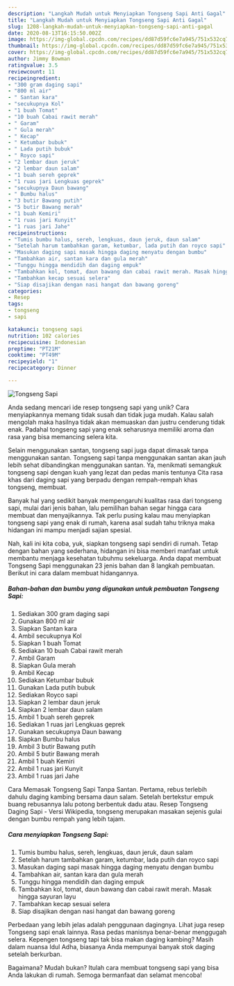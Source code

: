 ```yaml
---
description: "Langkah Mudah untuk Menyiapkan Tongseng Sapi Anti Gagal"
title: "Langkah Mudah untuk Menyiapkan Tongseng Sapi Anti Gagal"
slug: 1208-langkah-mudah-untuk-menyiapkan-tongseng-sapi-anti-gagal
date: 2020-08-13T16:15:50.002Z
image: https://img-global.cpcdn.com/recipes/dd87d59fc6e7a945/751x532cq70/tongseng-sapi-foto-resep-utama.jpg
thumbnail: https://img-global.cpcdn.com/recipes/dd87d59fc6e7a945/751x532cq70/tongseng-sapi-foto-resep-utama.jpg
cover: https://img-global.cpcdn.com/recipes/dd87d59fc6e7a945/751x532cq70/tongseng-sapi-foto-resep-utama.jpg
author: Jimmy Bowman
ratingvalue: 3.5
reviewcount: 11
recipeingredient:
- "300 gram daging sapi"
- "800 ml air"
- " Santan kara"
- "secukupnya Kol"
- "1 buah Tomat"
- "10 buah Cabai rawit merah"
- " Garam"
- " Gula merah"
- " Kecap"
- " Ketumbar bubuk"
- " Lada putih bubuk"
- " Royco sapi"
- "2 lembar daun jeruk"
- "2 lembar daun salam"
- "1 buah sereh geprek"
- "1 ruas jari Lengkuas geprek"
- "secukupnya Daun bawang"
- " Bumbu halus"
- "3 butir Bawang putih"
- "5 butir Bawang merah"
- "1 buah Kemiri"
- "1 ruas jari Kunyit"
- "1 ruas jari Jahe"
recipeinstructions:
- "Tumis bumbu halus, sereh, lengkuas, daun jeruk, daun salam"
- "Setelah harum tambahkan garam, ketumbar, lada putih dan royco sapi"
- "Masukan daging sapi masak hingga daging menyatu dengan bumbu"
- "Tambahkan air, santan kara dan gula merah"
- "Tunggu hingga mendidih dan daging empuk"
- "Tambahkan kol, tomat, daun bawang dan cabai rawit merah. Masak hingga sayuran layu"
- "Tambahkan kecap sesuai selera"
- "Siap disajikan dengan nasi hangat dan bawang goreng"
categories:
- Resep
tags:
- tongseng
- sapi

katakunci: tongseng sapi 
nutrition: 102 calories
recipecuisine: Indonesian
preptime: "PT21M"
cooktime: "PT49M"
recipeyield: "1"
recipecategory: Dinner

---
```



![Tongseng Sapi](https://img-global.cpcdn.com/recipes/dd87d59fc6e7a945/751x532cq70/tongseng-sapi-foto-resep-utama.jpg)

Anda sedang mencari ide resep tongseng sapi yang unik? Cara menyiapkannya memang tidak susah dan tidak juga mudah. Kalau salah mengolah maka hasilnya tidak akan memuaskan dan justru cenderung tidak enak. Padahal tongseng sapi yang enak seharusnya memiliki aroma dan rasa yang bisa memancing selera kita.

Selain menggunakan santan, tongseng sapi juga dapat dimasak tanpa menggunakan santan. Tongseng sapi tanpa menggunakan santan akan jauh lebih sehat dibandingkan menggunakan santan. Ya, menikmati semangkuk tongseng sapi dengan kuah yang lezat dan pedas manis tentunya Cita rasa khas dari daging sapi yang berpadu dengan rempah-rempah khas tongseng, membuat.

Banyak hal yang sedikit banyak mempengaruhi kualitas rasa dari tongseng sapi, mulai dari jenis bahan, lalu pemilihan bahan segar hingga cara membuat dan menyajikannya. Tak perlu pusing kalau mau menyiapkan tongseng sapi yang enak di rumah, karena asal sudah tahu triknya maka hidangan ini mampu menjadi sajian spesial.


Nah, kali ini kita coba, yuk, siapkan tongseng sapi sendiri di rumah. Tetap dengan bahan yang sederhana, hidangan ini bisa memberi manfaat untuk membantu menjaga kesehatan tubuhmu sekeluarga. Anda dapat membuat Tongseng Sapi menggunakan 23 jenis bahan dan 8 langkah pembuatan. Berikut ini cara dalam membuat hidangannya.

<!--inarticleads1-->

##### Bahan-bahan dan bumbu yang digunakan untuk pembuatan Tongseng Sapi:

1. Sediakan 300 gram daging sapi
1. Gunakan 800 ml air
1. Siapkan  Santan kara
1. Ambil secukupnya Kol
1. Siapkan 1 buah Tomat
1. Sediakan 10 buah Cabai rawit merah
1. Ambil  Garam
1. Siapkan  Gula merah
1. Ambil  Kecap
1. Sediakan  Ketumbar bubuk
1. Gunakan  Lada putih bubuk
1. Sediakan  Royco sapi
1. Siapkan 2 lembar daun jeruk
1. Siapkan 2 lembar daun salam
1. Ambil 1 buah sereh geprek
1. Sediakan 1 ruas jari Lengkuas geprek
1. Gunakan secukupnya Daun bawang
1. Siapkan  Bumbu halus
1. Ambil 3 butir Bawang putih
1. Ambil 5 butir Bawang merah
1. Ambil 1 buah Kemiri
1. Ambil 1 ruas jari Kunyit
1. Ambil 1 ruas jari Jahe


Cara Memasak Tongseng Sapi Tanpa Santan. Pertama, rebus terlebih dahulu daging kambing bersama daun salam. Setelah bertekstur empuk buang rebusannya lalu potong berbentuk dadu atau. Resep Tongseng Daging Sapi - Versi Wikipedia, tongseng merupakan masakan sejenis gulai dengan bumbu rempah yang lebih tajam. 

<!--inarticleads2-->

##### Cara menyiapkan Tongseng Sapi:

1. Tumis bumbu halus, sereh, lengkuas, daun jeruk, daun salam
1. Setelah harum tambahkan garam, ketumbar, lada putih dan royco sapi
1. Masukan daging sapi masak hingga daging menyatu dengan bumbu
1. Tambahkan air, santan kara dan gula merah
1. Tunggu hingga mendidih dan daging empuk
1. Tambahkan kol, tomat, daun bawang dan cabai rawit merah. Masak hingga sayuran layu
1. Tambahkan kecap sesuai selera
1. Siap disajikan dengan nasi hangat dan bawang goreng


Perbedaan yang lebih jelas adalah penggunaan dagingnya. Lihat juga resep Tongseng sapi enak lainnya. Rasa pedas manisnya benar-benar menggugah selera. Kepengen tongseng tapi tak bisa makan daging kambing? Masih dalam nuansa Idul Adha, biasanya Anda mempunyai banyak stok daging setelah berkurban. 

Bagaimana? Mudah bukan? Itulah cara membuat tongseng sapi yang bisa Anda lakukan di rumah. Semoga bermanfaat dan selamat mencoba!
